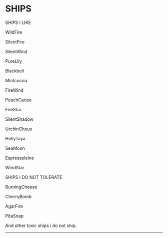 # SHIPS

SHIPS I LIKE

WildFire

SilentFire

SilentWind

PureLily

Blackbell

Mintcocoa

FireWind

PeachCacao

FireStar

SilentShadow

UrchinChoux

HollyTaya

SeaMoon

Espresseleine

WindStar



SHIPS I DO NOT TOLERATE

BurningCheese

CherryBomb

AgarFire

PitaSnap

And other toxic ships i do not ship.

---------------------------------------
